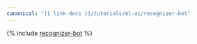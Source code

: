 ```yaml
---
canonical: "{{ link-docs }}/tutorials/ml-ai/recognizer-bot"
---
```


{% include [recognizer-bot](../../_tutorials/ml-ai/recognizer-bot.md) %}
